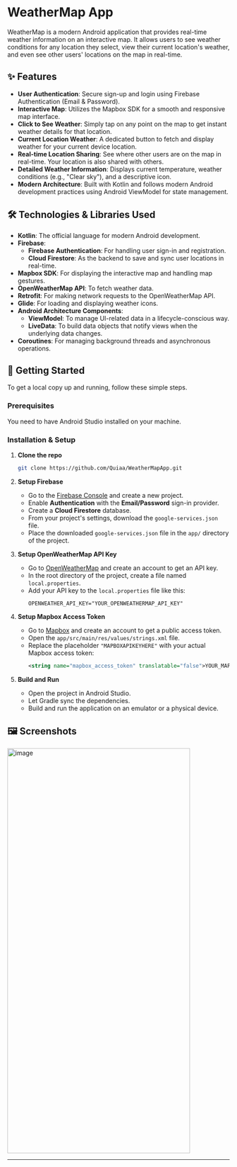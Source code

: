 # WeatherMap App

WeatherMap is a modern Android application that provides real-time weather information on an interactive map. It allows users to see weather conditions for any location they select, view their current location's weather, and even see other users' locations on the map in real-time.

## ✨ Features

- **User Authentication**: Secure sign-up and login using Firebase Authentication (Email & Password).
- **Interactive Map**: Utilizes the Mapbox SDK for a smooth and responsive map interface.
- **Click to See Weather**: Simply tap on any point on the map to get instant weather details for that location.
- **Current Location Weather**: A dedicated button to fetch and display weather for your current device location.
- **Real-time Location Sharing**: See where other users are on the map in real-time. Your location is also shared with others.
- **Detailed Weather Information**: Displays current temperature, weather conditions (e.g., "Clear sky"), and a descriptive icon.
- **Modern Architecture**: Built with Kotlin and follows modern Android development practices using Android ViewModel for state management.

## 🛠️ Technologies & Libraries Used

- **Kotlin**: The official language for modern Android development.
- **Firebase**:
  - **Firebase Authentication**: For handling user sign-in and registration.
  - **Cloud Firestore**: As the backend to save and sync user locations in real-time.
- **Mapbox SDK**: For displaying the interactive map and handling map gestures.
- **OpenWeatherMap API**: To fetch weather data.
- **Retrofit**: For making network requests to the OpenWeatherMap API.
- **Glide**: For loading and displaying weather icons.
- **Android Architecture Components**:
  - **ViewModel**: To manage UI-related data in a lifecycle-conscious way.
  - **LiveData**: To build data objects that notify views when the underlying data changes.
- **Coroutines**: For managing background threads and asynchronous operations.

## 🚀 Getting Started

To get a local copy up and running, follow these simple steps.

### Prerequisites

You need to have Android Studio installed on your machine.

### Installation & Setup

1.  **Clone the repo**
    ```sh
    git clone https://github.com/Quiaa/WeatherMapApp.git
    ```
2.  **Setup Firebase**
    - Go to the [Firebase Console](https://console.firebase.google.com/) and create a new project.
    - Enable **Authentication** with the **Email/Password** sign-in provider.
    - Create a **Cloud Firestore** database.
    - From your project's settings, download the `google-services.json` file.
    - Place the downloaded `google-services.json` file in the `app/` directory of the project.

3.  **Setup OpenWeatherMap API Key**
    - Go to [OpenWeatherMap](https://openweathermap.org/api) and create an account to get an API key.
    - In the root directory of the project, create a file named `local.properties`.
    - Add your API key to the `local.properties` file like this:
      ```properties
      OPENWEATHER_API_KEY="YOUR_OPENWEATHERMAP_API_KEY"
      ```

4.  **Setup Mapbox Access Token**
    - Go to [Mapbox](https://www.mapbox.com/) and create an account to get a public access token.
    - Open the `app/src/main/res/values/strings.xml` file.
    - Replace the placeholder `"MAPBOXAPIKEYHERE"` with your actual Mapbox access token:
      ```xml
      <string name="mapbox_access_token" translatable="false">YOUR_MAPBOX_ACCESS_TOKEN</string>
      ```

5.  **Build and Run**
    - Open the project in Android Studio.
    - Let Gradle sync the dependencies.
    - Build and run the application on an emulator or a physical device.

## 🖼️ Screenshots

<img width="414" height="915" alt="image" src="https://github.com/user-attachments/assets/7a374b5f-5bbe-413f-8b96-beb3ab6f1a5a" />


---


